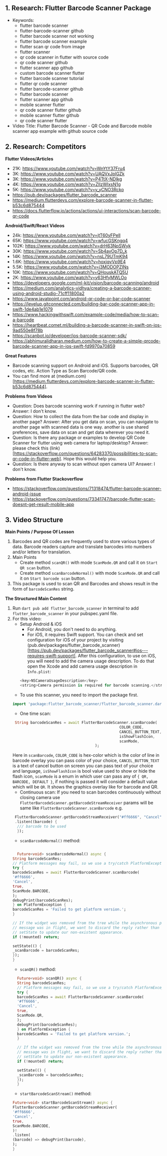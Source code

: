 ## 1. Research: Flutter Barcode Scanner Package

- Keywords:
    - flutter barcode scanner
    - flutter-barcode-scanner github
    - flutter barcode scanner not working
    - flutter barcode scanner example
    - flutter scan qr code from image
    - flutter scanner
    - qr code scanner in flutter with source code
    - qr code scanner github
    - flutter scanner app github
    - custom barcode scanner flutter
    - flutter barcode scanner tutorial
    - flutter qr code scanner
    - flutter barcode-scanner github
    - flutter barcode scanner
    - flutter scanner app github
    - mobile scanner flutter
    - qr code scanner flutter github
    - mobile scanner flutter github
    - qr code scanner flutter
- Video Title: Flutter Barcode Scanner - QR Code and Barcode mobile scanner app example with github source code


## 2. Research: Competitors

**Flutter Videos/Articles**

- 21K: https://www.youtube.com/watch?v=WnYtY37Fru4
- 3K: https://www.youtube.com/watch?v=UAQVxJplGZk
- 3K: https://www.youtube.com/watch?v=P4TtX-NDlkg
- 4K: https://www.youtube.com/watch?v=ZIlzWIxsN1g
- 5K: https://www.youtube.com/watch?v=y_yCNO3Rcko
- https://pub.dev/packages/flutter_barcode_scanner
- https://medium.flutterdevs.com/explore-barcode-scanner-in-flutter-b53c6d875444
- https://docs.flutterflow.io/actions/actions/ui-interactions/scan-barcode-qr-code

**Android/Swift/React Videos**

- 24k: https://www.youtube.com/watch?v=jtT60yFPelI
- 65K: https://www.youtube.com/watch?v=wfucGSKngq4
- 102K: https://www.youtube.com/watch?v=drH63NpSWyk
- 30K: https://www.youtube.com/watch?v=Sb4avOp7D_k
- 14K: https://www.youtube.com/watch?v=nsL79UTmK94
- 1.6K: https://www.youtube.com/watch?v=hoxjqvVp9E4
- 5.5K: https://www.youtube.com/watch?v=j3MODOPZINs
- 10K: https://www.youtube.com/watch?v=QHouskATQ5U
- 2K: https://www.youtube.com/watch?v=y63HfyMWLOo
- https://developers.google.com/ml-kit/vision/barcode-scanning/android
- https://medium.com/analytics-vidhya/creating-a-barcode-scanner-using-android-studio-71cff11800a2
- https://www.javatpoint.com/android-qr-code-or-bar-code-scanner
- https://levelup.gitconnected.com/building-bar-code-scanner-app-in-swift-1de4ab1e1079
- https://www.hackingwithswift.com/example-code/media/how-to-scan-a-barcode
- https://heartbeat.comet.ml/building-a-barcode-scanner-in-swift-on-ios-9ad550e8f78b
- https://scanbot.io/developer/ios-barcode-scanner-sdk/
- https://abhimuralidharan.medium.com/how-to-create-a-simple-qrcode-barcode-scanner-app-in-ios-swift-fd9970a70859

**Great Features**
- Barcode scanning support on Android and iOS. Supports barcodes, QR codes, etc. Action Type as Scan Barcode/QR code.
- You can find more at (medium.com)[https://medium.flutterdevs.com/explore-barcode-scanner-in-flutter-b53c6d875444].

**Problems from Videos**
- Question: Does barcode scanning work if running in flutter web?
  Answer: I don't know.
- Question: How to collect the data from the bar code and display in another page?
  Answer: After you get data on scan, you can navigate to another page with scanned data is one way. another is use shared preferences, save data on scan and get data wherever you need it.
- Question: Is there any package or examples to develop QR Code Scanner for flutter using web camera for laptop/desktop?
  Answer: please check this (link)[https://stackoverflow.com/questions/64283370/possibilities-to-scan-qr-code-in-flutter-web]. Hope this would help you.
- Question: Is there anyway to scan without open camera UI?
  Answer: I don't know.

**Problems from Flutter Stackoverflow**

- https://stackoverflow.com/questions/71318474/flutter-barcode-scanner-android-issue
- https://stackoverflow.com/questions/73341747/barcode-flutter-scan-doesnt-get-result-mobile-app

## 3. Video Structure

**Main Points / Purpose Of Lesson**

1. Barcodes and QR codes are frequently used to store various types of data. Barcode readers capture and translate barcodes into numbers and/or letters for translation.
2. Main Points
    - Create method `scanQR()` with mode `ScanMode.QR` and call it on `Start QR scan` button.
    - Create method `scanBarcodeNormal()` with mode `ScanMode.QR` and call it on `Start barcode scan` button.
3. This package is used to scan QR and Barcodes and shows result in the form of `barcodeScanRes` string.

**The Structured Main Content**
1. Run `dart pub add flutter_barcode_scanner` in terminal to add `flutter_barcode_scanner` in your pubspec.yaml file.
2. For this video:
    - Setup Android & iOS
        - For Android, you don't need to do anything.
        - For iOS, it requires Swift support. You can check and set configuration for iOS of your project by visiting (pub.dev/packages/flutter_barcode_scanner) [https://pub.dev/packages/flutter_barcode_scanner#ios---requires-swift-support]. After this configuration, to use on iOS, you will need to add the camera usage description. To do that open the Xcode and add camera usage description in `Info.plist`:
        ```dart 
        <key>NSCameraUsageDescription</key>
        <string>Camera permission is required for barcode scanning.</string>
        ```
    - To use this scanner, you need to import the package first.
    ```dart
    import 'package:flutter_barcode_scanner/flutter_barcode_scanner.dart';
    ```
    - One time scan:
    ```dart 
     String barcodeScanRes = await FlutterBarcodeScanner.scanBarcode(
                                                    COLOR_CODE, 
                                                    CANCEL_BUTTON_TEXT, 
                                                    isShowFlashIcon, 
                                                    scanMode,
                                         );
      ```
      Here in `scanBarcode`,
      `COLOR_CODE` is hex-color which is the color of line in barcode overlay you can pass color of your choice,
      `CANCEL_BUTTON_TEXT` is a text of cancel button on screen you can pass text of your choice and language,
      `isShowFlashIcon` is bool value used to show or hide the flash icon,
      `scanMode` is a enum in which user can pass any of `{ QR, BARCODE, DEFAULT }`, if nothing is passed it will consider a default value which will be `QR`. It shows the graphics overlay like for barcode and QR.
    - Continuous scan:
    If you need to scan barcodes continuously without closing camera use `FlutterBarcodeScanner.getBarcodeStreamReceiver` params will be same like `FlutterBarcodeScanner.scanBarcode` e.g.
    ```dart 
     FlutterBarcodeScanner.getBarcodeStreamReceiver("#ff6666", "Cancel", false, ScanMode.DEFAULT)
     .listen((barcode) {
      /// barcode to be used
      });
    ```
    - `scanBarcodeNormal()` method:
    ```dart

      Future<void> scanBarcodeNormal() async {
   String barcodeScanRes;
   // Platform messages may fail, so we use a try/catch PlatformException.
   try {
   barcodeScanRes = await FlutterBarcodeScanner.scanBarcode(
   '#ff6666',
   'Cancel',
   true,
   ScanMode.BARCODE,
   );
   debugPrint(barcodeScanRes);
   } on PlatformException {
   barcodeScanRes = 'Failed to get platform version.';
   }

   // If the widget was removed from the tree while the asynchronous platform
   // message was in flight, we want to discard the reply rather than calling
   // setState to update our non-existent appearance.
   if (!mounted) return;

   setState(() {
   _scanBarcode = barcodeScanRes;
   });
   }
    ```
    - `scanQR()` method:
    ```dart
      Future<void> scanQR() async {
      String barcodeScanRes;
      // Platform messages may fail, so we use a try/catch PlatformException.
      try {
      barcodeScanRes = await FlutterBarcodeScanner.scanBarcode(
      '#ff6666',
      'Cancel',
      true,
      ScanMode.QR,
      );
      debugPrint(barcodeScanRes);
      } on PlatformException {
      barcodeScanRes = 'Failed to get platform version.';
      }

      // If the widget was removed from the tree while the asynchronous platform
      // message was in flight, we want to discard the reply rather than calling
      // setState to update our non-existent appearance.
      if (!mounted) return;

      setState(() {
      _scanBarcode = barcodeScanRes;
      });
      }
    ```
    - `startBarcodeScanStream()` method:
    ```dart
    Future<void> startBarcodeScanStream() async {
    FlutterBarcodeScanner.getBarcodeStreamReceiver(
    '#ff6666',
    'Cancel',
    true,
    ScanMode.BARCODE,
    )!
    .listen(
    (barcode) => debugPrint(barcode),
    );
    }
    ```
        